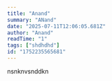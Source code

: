 ```yaml
---
title: "Anand"
summary: "ANand"
date: "2025-07-11T12:06:05.681Z"
author: "Anand"
readTime: "1"
tags: ["shdhdhd"]
id: "1752235565681"
---
```


nsnknvsnddkn
